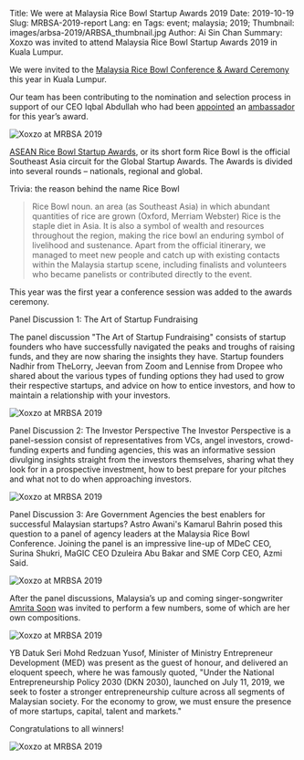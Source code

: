 Title: We were at Malaysia Rice Bowl Startup Awards 2019
Date: 2019-10-19
Slug: MRBSA-2019-report
Lang: en
Tags: event; malaysia; 2019;
Thumbnail: images/arbsa-2019/ARBSA_thumbnail.jpg
Author: Ai Sin Chan 
Summary: Xoxzo was invited to attend Malaysia Rice Bowl Startup Awards 2019 in Kuala Lumpur. 

We were invited to the [Malaysia Rice Bowl Conference & Award Ceremony](https://www.eventbrite.com/e/malaysian-rice-bowl-conference-award-ceremony-tickets-67654816377) this year in Kuala Lumpur.

Our team has been contributing to the nomination and selection process in support of our CEO Iqbal Abdullah who had been [appointed](https://blog.xoxzo.com/2019/07/17/asean-rice-bowl-startup-awards-2019/) an [ambassador]( https://www.facebook.com/ricebowlawards/photos/a.635166843251826/2007247809377049/) for this year’s award. 

![Xoxzo at MRBSA 2019](/images/arbsa-2019/MRBSA_Wall.jpg)

[ASEAN Rice Bowl Startup Awards](http://ricebowlawards.com/), or its short form Rice Bowl is the official Southeast Asia circuit for the Global Startup Awards. The Awards is divided into several rounds – nationals, regional and global.

Trivia: the reason behind the name Rice Bowl

> Rice Bowl
> noun. an area (as Southeast Asia) in which abundant quantities of rice are grown (Oxford, Merriam Webster)
> Rice is the staple diet in Asia. It is also a symbol of wealth and resources throughout the region, making the rice bowl an enduring symbol of livelihood and sustenance.
Apart from the official itinerary, we managed to meet new people and catch up with existing contacts within the Malaysia startup scene, including finalists and volunteers who became panelists or contributed directly to the event. 

This year was the first year a conference session was added to the awards ceremony. 

Panel Discussion 1: The Art of Startup Fundraising

The panel discussion "The Art of Startup Fundraising" consists of startup founders who have successfully navigated the peaks and troughs of raising funds, and they are now sharing the insights they have.
Startup founders Nadhir from TheLorry, Jeevan from Zoom and Lennise from Dropee who shared about the various types of funding options they had used to grow their respective startups, and advice on how to entice investors, and how to maintain a relationship with your investors.

![Xoxzo at MRBSA 2019](/images/arbsa-2019/MRBSA_Panel1.jpg)

Panel Discussion 2: The Investor Perspective
The Investor Perspective is a panel-session consist of representatives from VCs, angel investors, crowd-funding experts and funding agencies, this was an informative session divulging insights straight from the investors themselves, sharing what they look for in a prospective investment, how to best prepare for your pitches and what not to do when approaching investors.

![Xoxzo at MRBSA 2019](/images/arbsa-2019/MRBSA_Panel2.jpg)

Panel Discussion 3: Are Government Agencies the best enablers for successful Malaysian startups?
Astro Awani's Kamarul Bahrin posed this question to a panel of agency leaders at the Malaysia Rice Bowl Conference. Joining the panel is an impressive line-up of MDeC CEO, Surina Shukri, MaGIC CEO Dzuleira Abu Bakar and SME Corp CEO, Azmi Said.

![Xoxzo at MRBSA 2019](/images/arbsa-2019/MRBSA_Panel3.jpg)

After the panel discussions, Malaysia’s up and coming singer-songwriter [Amrita Soon]( http://amritasoon.blogspot.com/) was invited to perform a few numbers, some of which are her own compositions. 

![Xoxzo at MRBSA 2019](/images/arbsa-2019/MRBSA_Performer.jpg)

YB Datuk Seri Mohd Redzuan Yusof, Minister of Ministry Entrepreneur Development (MED) was present as the guest of honour, and delivered an eloquent speech, where he was famously quoted, "Under the National Entrepreneurship Policy 2030 (DKN 2030), launched on July 11, 2019, we seek to foster a stronger entrepreneurship culture across all segments of Malaysian society. For the economy to grow, we must ensure the presence of more startups, capital, talent and markets."

Congratulations to all winners! 

![Xoxzo at MRBSA 2019](/images/arbsa-2019/MRBSA_Finalists.jpg)

